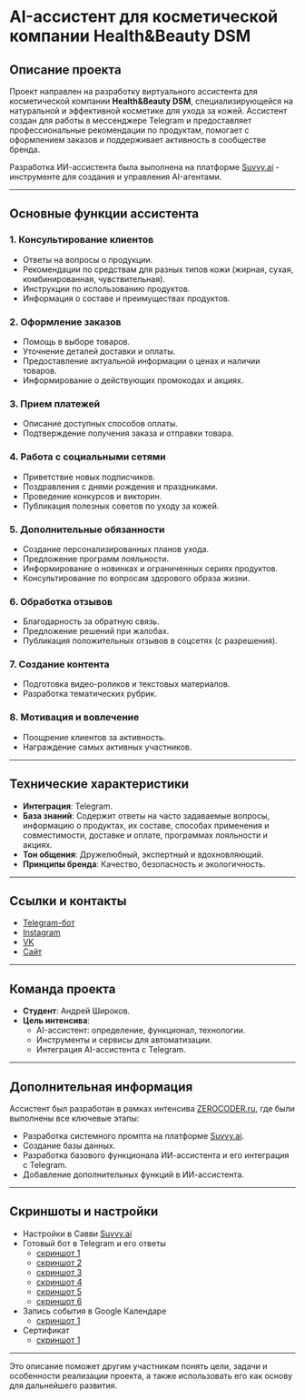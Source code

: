 # AI-ассистент для косметической компании Health&Beauty DSM

## Описание проекта

Проект направлен на разработку виртуального ассистента для косметической компании **Health&Beauty DSM**, специализирующейся на натуральной и эффективной косметике для ухода за кожей. Ассистент создан для работы в мессенджере Telegram и предоставляет профессиональные рекомендации по продуктам, помогает с оформлением заказов и поддерживает активность в сообществе бренда.

Разработка ИИ-ассистента была выполнена на платформе [Suvvy.ai](https://app.suvvy.ai/?partner_id=67bda08da71940b0827551f7) - инструменте для создания и управления AI-агентами.

---

## Основные функции ассистента

### 1. Консультирование клиентов
- Ответы на вопросы о продукции.
- Рекомендации по средствам для разных типов кожи (жирная, сухая, комбинированная, чувствительная).
- Инструкции по использованию продуктов.
- Информация о составе и преимуществах продуктов.

### 2. Оформление заказов
- Помощь в выборе товаров.
- Уточнение деталей доставки и оплаты.
- Предоставление актуальной информации о ценах и наличии товаров.
- Информирование о действующих промокодах и акциях.

### 3. Прием платежей
- Описание доступных способов оплаты.
- Подтверждение получения заказа и отправки товара.

### 4. Работа с социальными сетями
- Приветствие новых подписчиков.
- Поздравления с днями рождения и праздниками.
- Проведение конкурсов и викторин.
- Публикация полезных советов по уходу за кожей.

### 5. Дополнительные обязанности
- Создание персонализированных планов ухода.
- Предложение программ лояльности.
- Информирование о новинках и ограниченных сериях продуктов.
- Консультирование по вопросам здорового образа жизни.

### 6. Обработка отзывов
- Благодарность за обратную связь.
- Предложение решений при жалобах.
- Публикация положительных отзывов в соцсетях (с разрешения).

### 7. Создание контента
- Подготовка видео-роликов и текстовых материалов.
- Разработка тематических рубрик.

### 8. Мотивация и вовлечение
- Поощрение клиентов за активность.
- Награждение самых активных участников.

---

## Технические характеристики

- **Интеграция**: Telegram.
- **База знаний**: Содержит ответы на часто задаваемые вопросы, информацию о продуктах, их составе, способах применения и совместимости, доставке и оплате, программах лояльности и акциях.
- **Тон общения**: Дружелюбный, экспертный и вдохновляющий.
- **Принципы бренда**: Качество, безопасность и экологичность.

---

## Ссылки и контакты

- [Telegram-бот](https://t.me/HB_dsmbot)
- [Instagram](https://www.instagram.com/dsmhbspa/)
- [VK](https://vk.com/dsm_health_and_beauty_cosmetics)
- [Сайт](https://www.hbdeadsea.com/)

---

## Команда проекта

- **Студент**: Андрей Широков.
- **Цель интенсива**:
  - AI-ассистент: определение, функционал, технологии.
  - Инструменты и сервисы для автоматизации.
  - Интеграция AI-ассистента с Telegram.

---

## Дополнительная информация

Ассистент был разработан в рамках интенсива [ZEROCODER.ru](https://zerocoder.ru/nn?gcpc=fad73), где были выполнены все ключевые этапы:
- Разработка системного промпта на платформе [Suvvy.ai](https://app.suvvy.ai/?partner_id=67bda08da71940b0827551f7).
- Создание базы данных.
- Разработка базового функционала ИИ-ассистента и его интеграция с Telegram.
- Добавление дополнительных функций в ИИ-ассистента.

---

## Скриншоты и настройки

- Настройки в Савви [Suvvy.ai](https://app.suvvy.ai/?partner_id=67bda08da71940b0827551f7)
- Готовый бот в Telegram и его ответы
  - [скриншот 1](https://github.com/AINeuroLabot/AI_Assistent/blob/main/photo_2025-02-25_11-50.jpg?raw=true)
  - [скриншот 2](https://github.com/AINeuroLabot/AI_Assistent/blob/main/photo_2025-02-26_17-15.jpg?raw=true)
  - [скриншот 3](https://github.com/AINeuroLabot/AI_Assistent/blob/main/photo_2025-03-01_13-33-05.jpg?raw=true)
  - [скриншот 4](https://github.com/AINeuroLabot/AI_Assistent/blob/main/photo_2025-03-02_11-55-10.jpg?raw=true)
  - [скриншот 5](https://github.com/AINeuroLabot/AI_Assistent/blob/main/photo_2025-03-02_11-56-09.jpg?raw=true)
  - [скриншот 6](https://github.com/AINeuroLabot/AI_Assistent/blob/main/photo_2025-03-02_12-03-22.jpg?raw=true) 
- Запись события в Google Календаре
  - [скриншот 1](https://github.com/AINeuroLabot/AI_Assistent/blob/main/photo_2025-02-25_11-55.jpg?raw=true)
- Сертификат
  - [скриншот 1](https://github.com/AINeuroLabot/AI_Assistent/blob/main/photo_2025-02-28.jpg?raw=true)


---

Это описание поможет другим участникам понять цели, задачи и особенности реализации проекта, а также использовать его как основу для дальнейшего развития.
